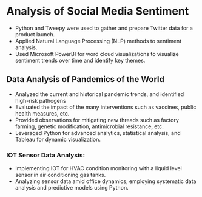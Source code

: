 # Analysis of Social Media Sentiment
* Python and Tweepy were used to gather and prepare Twitter data for a product launch.
* Applied Natural Language Processing (NLP) methods to sentiment analysis.
* Used Microsoft PowerBI for word cloud visualizations to visualize sentiment trends over time and identify key themes.

## Data Analysis of Pandemics of the World
* Analyzed the current and historical pandemic trends, and identified high-risk pathogens
* Evaluated the impact of the many interventions such as vaccines, public health measures, etc.
* Provided observations for mitigating new threads such as factory farming, genetic modification, antimicrobial resistance, etc.
* Leveraged Python for advanced analytics, statistical analysis, and Tableau for dynamic visualization.

### IOT Sensor Data Analysis:
* Implementing IOT for HVAC condition monitoring with a liquid level sensor in air conditioning gas tanks. 
* Analyzing sensor data amid office dynamics, employing systematic data analysis and predictive models using Python.
